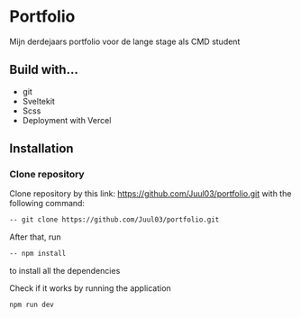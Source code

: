 # Portfolio
Mijn derdejaars portfolio voor de lange stage als CMD student

## Build with...
* git
* Sveltekit
* Scss
* Deployment with Vercel

## Installation
### Clone repository
Clone repository by this link: https://github.com/Juul03/portfolio.git with the following command:
```bash
-- git clone https://github.com/Juul03/portfolio.git
```

After that, run
```bash
-- npm install
```
to install all the dependencies 

Check if it works by running the application
```
npm run dev
```
